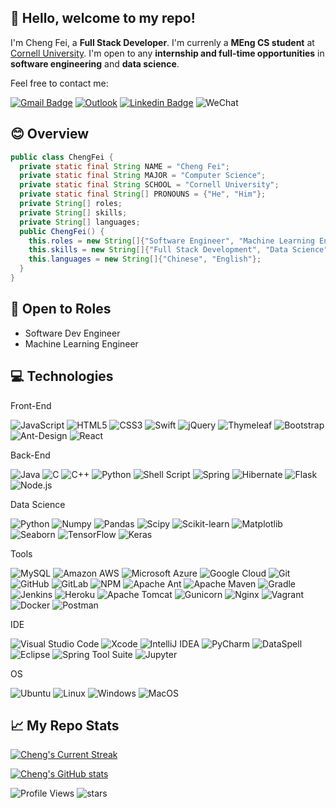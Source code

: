 ## 👋 Hello, welcome to my repo!

I'm Cheng Fei, a **Full Stack Developer**. I'm currenly a **MEng CS student** at [Cornell University](https://tech.cornell.edu/). I'm open to any **internship and full-time opportunities** in **software engineering** and **data science**.

Feel free to contact me:

[![Gmail Badge](https://img.shields.io/badge/-cf482@cornell.edu-c14438?style=flat-square&logo=Gmail&logoColor=white&link=mailto:cf482@cornell.edu)](mailto:cf482@cornell.edu)
[![Outlook](https://img.shields.io/badge/-Cheng_a_Fei@outlook.com-0078D4?style=flat-square&logo=microsoft-outlook&logoColor=white&link=mailto:Cheng_a_Fei@outlook.com)](mailto:Cheng_a_Fei@outlook.com)
[![Linkedin Badge](https://img.shields.io/badge/-Cheng_Fei-blue?style=flat-square&logo=Linkedin&logoColor=white&link=https://www.linkedin.com/in/cheng-fei-cf482/)](https://www.linkedin.com/in/cheng-fei-cf482/)
![WeChat](https://img.shields.io/badge/fc15051860219-07C160?style=flat-square&logo=wechat&logoColor=white)

## 😊 Overview

```java
public class ChengFei {
  private static final String NAME = "Cheng Fei";
  private static final String MAJOR = "Computer Science";
  private static final String SCHOOL = "Cornell University";
  private static final String[] PRONOUNS = {"He", "Him"};
  private String[] roles;
  private String[] skills;
  private String[] languages;
  public ChengFei() {
    this.roles = new String[]{"Software Engineer", "Machine Learning Engineer"};
    this.skills = new String[]{"Full Stack Development", "Data Science"};
    this.languages = new String[]{"Chinese", "English"};
  }
}
```

## 📝 Open to Roles

- Software Dev Engineer
- Machine Learning Engineer

## 💻 Technologies

Front-End

![JavaScript](https://img.shields.io/badge/-JavaScript-black?style=flat-square&logo=javascript&logoColor=white)
![HTML5](https://img.shields.io/badge/-HTML5-black?style=flat-square&logo=html5&logoColor=white)
![CSS3](https://img.shields.io/badge/-CSS3-black?style=flat-square&logo=css3)
![Swift](https://img.shields.io/badge/swift-black?style=flat-square&logo=swift&logoColor=white)
![jQuery](https://img.shields.io/badge/jquery-black?style=flat-square&logo=jquery&logoColor=white)
![Thymeleaf](https://img.shields.io/badge/Thymeleaf-black?style=flat-square&logo=Thymeleaf&logoColor=white)
![Bootstrap](https://img.shields.io/badge/-Bootstrap-black?style=flat-square&logo=bootstrap&logoColor=white)
![Ant-Design](https://img.shields.io/badge/-AntDesign-black?style=flat-square&logo=ant-design&logoColor=white)
![React](https://img.shields.io/badge/-React-black?style=flat-square&logo=react&logoColor=white)

Back-End

![Java](https://img.shields.io/badge/-java-black?style=flat-square&logo=java)
![C](https://img.shields.io/badge/c-black?style=flat-square&logo=c&logoColor=white)
![C++](https://img.shields.io/badge/-C++-black?style=flat-square&logo=c&logoColor=white)
![Python](https://img.shields.io/badge/-Python-black?style=flat-square&logo=Python&logoColor=white)
![Shell Script](https://img.shields.io/badge/shell_script-black?style=flat-square&logo=gnu-bash&logoColor=white)
![Spring](https://img.shields.io/badge/spring-black?style=flat-square&logo=spring&logoColor=white)
![Hibernate](https://img.shields.io/badge/Hibernate-black?style=flat-square&logo=Hibernate&logoColor=white)
![Flask](https://img.shields.io/badge/flask-black?style=flat-square&logo=flask&logoColor=white)
![Node.js](https://img.shields.io/badge/-Node.js-black?style=flat-square&logo=Node.js&logoColor=white)

Data Science

![Python](https://img.shields.io/badge/-Python-black?style=flat-square&logo=Python&logoColor=white)
![Numpy](https://img.shields.io/badge/Numpy-black?style=flat-square&logo=Numpy&logoColor=white)
![Pandas](https://img.shields.io/badge/Pandas-black?style=flat-square&logo=Pandas&logoColor=white)
![Scipy](https://img.shields.io/badge/Scipy-black?style=flat-square&logo=Scipy&logoColor=white)
![Scikit-learn](https://img.shields.io/badge/Scikit--learn-black?style=flat-square&logo=scikit-learn&logoColor=white)
![Matplotlib](https://img.shields.io/badge/Matplotlib-black?style=flat-square&logo=Matplotlib&logoColor=white)
![Seaborn](https://img.shields.io/badge/Seaborn-black?style=flat-square&logo=Seaborn&logoColor=white)
![TensorFlow](https://img.shields.io/badge/TensorFlow-black?style=flat-square&logo=TensorFlow&logoColor=white)
![Keras](https://img.shields.io/badge/Keras-black?style=flat-square&logo=Keras&logoColor=white)

Tools

![MySQL](https://img.shields.io/badge/-MySQL-black?style=flat-square&logo=mysql&logoColor=white)
![Amazon AWS](https://img.shields.io/badge/Amazon%20AWS-black?style=flat-square&logo=amazon-aws)
![Microsoft Azure](https://img.shields.io/badge/Microsoft%20Azure-black?style=flat-square&logo=microsoft-azure)
![Google Cloud](https://img.shields.io/badge/Google%20Cloud-black?style=flat-square&logo=google-cloud&logoColor=white)
![Git](https://img.shields.io/badge/-Git-black?style=flat-square&logo=git&logoColor=white)
![GitHub](https://img.shields.io/badge/-GitHub-black?style=flat-square&logo=github)
![GitLab](https://img.shields.io/badge/-GitLab-black?style=flat-square&logo=gitlab&logoColor=white)
![NPM](https://img.shields.io/badge/NPM-black?style=flat-square&logo=npm&logoColor=white)
![Apache Ant](https://img.shields.io/badge/Apache%20Ant-black?style=flat-square&logo=Apache%20Ant&logoColor=white)
![Apache Maven](https://img.shields.io/badge/Apache%20Maven-black?style=flat-square&logo=Apache%20Maven&logoColor=white)
![Gradle](https://img.shields.io/badge/Gradle-black?style=flat-square&logo=Gradle&logoColor=white)
![Jenkins](https://img.shields.io/badge/jenkins-black?style=flat-square&logo=jenkins&logoColor=white)
![Heroku](https://img.shields.io/badge/-Heroku-black?style=flat-square&logo=heroku)
![Apache Tomcat](https://img.shields.io/badge/apache%20tomcat-black?style=flat-square&logo=apache-tomcat&logoColor=black&logoColor=white)
![Gunicorn](https://img.shields.io/badge/gunicorn-black?style=flat-square&logo=gunicorn&logoColor=white)
![Nginx](https://img.shields.io/badge/nginx-black?style=flat-square&logo=nginx&logoColor=white)
![Vagrant](https://img.shields.io/badge/vagrant-black?style=flat-square&logo=vagrant&logoColor=white)
![Docker](https://img.shields.io/badge/-Docker-black?style=flat-square&logo=docker&logoColor=white)
![Postman](https://img.shields.io/badge/Postman-black?style=flat-square&logo=postman&logoColor=white)

IDE

![Visual Studio Code](https://img.shields.io/badge/Visual%20Studio%20Code-black?style=flat-square&logo=Visual-Studio-Code&logoColor=white)
![Xcode](https://img.shields.io/badge/Xcode-black?style=flat-square&logo=Xcode&logoColor=white)
![IntelliJ IDEA](https://img.shields.io/badge/IntelliJ%20IDEA-000000?style=flat-square&logo=IntelliJ-IDEA&logoColor=white)
![PyCharm](https://img.shields.io/badge/PyCharm-000000?style=flat-square&logo=PyCharm&logoColor=white)
![DataSpell](https://img.shields.io/badge/DataSpell-000000?style=flat-square&logo=DataSpell&logoColor=white)
![Eclipse](https://img.shields.io/badge/Eclipse-black?style=flat-square&logo=Eclipse&logoColor=white)
![Spring Tool Suite](https://img.shields.io/badge/Spring%20Tool%20Suite-black?style=flat-square&logo=Spring&logoColor=white)
![Jupyter](https://img.shields.io/badge/Jupyter-black?style=flat-square&logo=Jupyter&logoColor=white)

OS

![Ubuntu](https://img.shields.io/badge/Ubuntu-black?style=flat-square&logo=ubuntu&logoColor=white)
![Linux](https://img.shields.io/badge/Linux-black?style=flat-square&logo=linux&logoColor=white)
![Windows](https://img.shields.io/badge/Windows-black?style=flat-square&logo=windows&logoColor=white)
![MacOS](https://img.shields.io/badge/macOS-000000?style=flat-square&logo=apple&logoColor=white)

## 📈 My Repo Stats

[![Cheng's Current Streak](http://github-readme-streak-stats.herokuapp.com?user=chengafei&theme=transparent&hide_border=true)](http://github-readme-streak-stats.herokuapp.com?user=chengafei&theme=transparent&hide_border=true)

[![Cheng's GitHub stats](https://github-readme-stats.vercel.app/api?username=chengafei&count_private=true&show_icons=true&hide=prs,issues,contribs&theme=transparent&hide_border=true)](https://github.com/anuraghazra/github-readme-stats)

![Profile Views](https://komarev.com/ghpvc/?username=chengafei)
![stars](https://img.shields.io/github/stars/chengafei?style=social)

<!-- <p align="center"> <img src="http://github-readme-streak-stats.herokuapp.com?user=chengafei&theme=transparent&hide_border=true" alt="streak-stats" /> -->

<!-- [![Top Langs](https://github-readme-stats.vercel.app/api/top-langs/?username=chengafei&theme=transparent&layout=compact&langs_count=8&hide=jupyter%20notebook,go)](https://github.com/anuraghazra/github-readme-stats) -->
